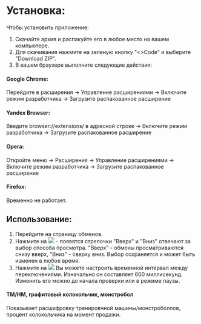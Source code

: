 <h1>Установка:</h1>
<p>Чтобы установить приложение:</p>
<ol>
  <li>Скачайте архив и распакуйте его в любое место на вашем компьютере.</li>
  <li>Для скачивания нажмите на зеленую кнопку "<>Code" и выберите "Download ZIP".</li>
  <li>В вашем браузере выполните следующие действия:</li>
</ol>
<h4>Google Chrome:</h4>
<p>Перейдите в расширения -> Управление расширениями -> Включите режим разработчика -> Загрузите распакованное расширение</p>
<h4>Yandex Browser:</h4>
<p>Введите browser://extensions/ в адресной строке -> Включите режим разработчика -> Загрузите распакованное расширение</p>
<h4>Opera:</h4>
<p>Откройте меню -> Расширения -> Управление расширениями -> Включите режим разработчика -> Загрузите распакованное расширение</p>
<h4>Firefox:</h4>
<p>Временно не работает.</p>
<h2>Использование:</h2>
<ol>
  <li>Перейдите на страницу обменов.</li>
  <li>Нажмите на <img src="https://i.imgur.com/QEirGti.png"> - появятся стрелочки "Вверх" и "Вниз" отвечают за выбор способа просмотра. "Вверх" - обмены просматриваются снизу вверх, "Вниз" - сверху вниз. Выбор сохраняется и может быть изменен в любое время.</</li>
  <li> Нажмите на <img src="https://i.imgur.com/jgmLeyH.png"> Вы можете настроить временной интервал между переключениями. Изначально он составляет 600 миллисекунд. Изменить его можно до начала проверки или в режиме паузы.</li>
</ol>
<h4>ТМ/HM, графитовый колокольчик, монстробол</h4>
<p>Показывает расшифровку тренировчной машины/монстроболлов, процент колокольчика на момент продажи.</p>
